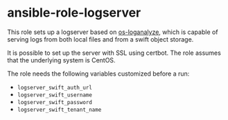 # ansible-role-logserver

This role sets up a logserver based on
[os-loganalyze](https://github.com/openstack-infra/os-loganalyze), which is
capable of serving logs from both local files and from a swift object storage.

It is possible to set up the server with SSL using certbot. The role assumes
that the underlying system is CentOS.

The role needs the following variables customized before a run:

- `logserver_swift_auth_url`
- `logserver_swift_username`
- `logserver_swift_password`
- `logserver_swift_tenant_name`
